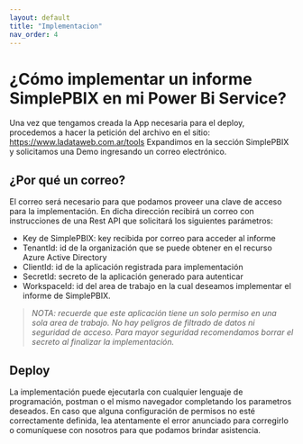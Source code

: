 ```yaml
---
layout: default
title: "Implementacion"
nav_order: 4
---
```


# ¿Cómo implementar un informe SimplePBIX en mi Power Bi Service? 

Una vez que tengamos creada la App necesaria para el deploy, procedemos a hacer la petición del archivo en el sitio: <a href="https://www.ladataweb.com.ar/tools">https://www.ladataweb.com.ar/tools</a>
Expandimos en la sección SimplePBIX y solicitamos una Demo ingresando un correo electrónico.

## ¿Por qué un correo?

El correo será necesario para que podamos proveer una clave de acceso para la implementación. En dicha dirección recibirá un correo con instrucciones de una Rest API que solicitará los siguientes parámetros:
- Key de SimplePBIX: key recibida por correo para acceder al informe
- TenantId: id de la organización que se puede obtener en el recurso Azure Active Directory
- ClientId: id de la aplicación registrada para implementación
- SecretId: secreto de la aplicación generado para autenticar
- WorkspaceId: id del area de trabajo en la cual deseamos implementar el informe de SimplePBIX.
	
>*NOTA: recuerde que este aplicación tiene un solo permiso en una sola area de trabajo. No hay peligros de filtrado de datos ni seguridad de acceso. Para mayor seguridad recomendamos borrar el secreto al finalizar la implementación.*
	
## Deploy

La implementación puede ejecutarla con cualquier lenguaje de programación, postman o el mismo navegador completando los parametros deseados. En caso que alguna configuración de permisos no esté correctamente definida, lea atentamente el error anunciado para corregirlo o comuníquese con nosotros para que podamos brindar asistencia.